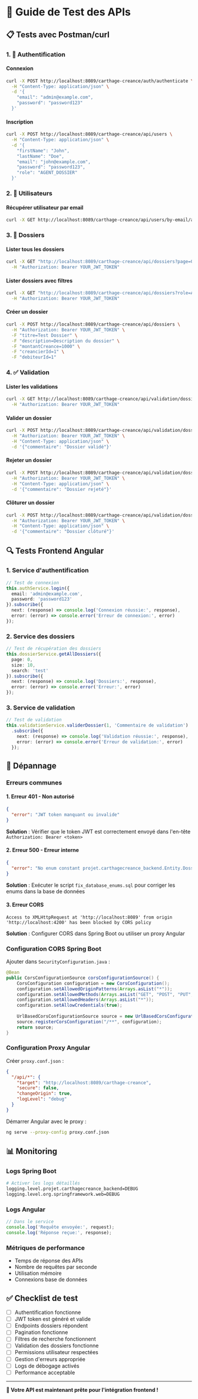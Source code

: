 # 🧪 Guide de Test des APIs

## 📋 Tests avec Postman/curl

### 1. 🔐 Authentification

#### Connexion
```bash
curl -X POST http://localhost:8089/carthage-creance/auth/authenticate \
  -H "Content-Type: application/json" \
  -d '{
    "email": "admin@example.com",
    "password": "password123"
  }'
```

#### Inscription
```bash
curl -X POST http://localhost:8089/carthage-creance/api/users \
  -H "Content-Type: application/json" \
  -d '{
    "firstName": "John",
    "lastName": "Doe",
    "email": "john@example.com",
    "password": "password123",
    "role": "AGENT_DOSSIER"
  }'
```

### 2. 👥 Utilisateurs

#### Récupérer utilisateur par email
```bash
curl -X GET http://localhost:8089/carthage-creance/api/users/by-email/admin@example.com
```

### 3. 📁 Dossiers

#### Lister tous les dossiers
```bash
curl -X GET "http://localhost:8089/carthage-creance/api/dossiers?page=0&size=10" \
  -H "Authorization: Bearer YOUR_JWT_TOKEN"
```

#### Lister dossiers avec filtres
```bash
curl -X GET "http://localhost:8089/carthage-creance/api/dossiers?role=AGENT&userId=1&search=test&page=0&size=10" \
  -H "Authorization: Bearer YOUR_JWT_TOKEN"
```

#### Créer un dossier
```bash
curl -X POST http://localhost:8089/carthage-creance/api/dossiers \
  -H "Authorization: Bearer YOUR_JWT_TOKEN" \
  -F "titre=Test Dossier" \
  -F "description=Description du dossier" \
  -F "montantCreance=1000" \
  -F "creancierId=1" \
  -F "debiteurId=1"
```

### 4. ✅ Validation

#### Lister les validations
```bash
curl -X GET http://localhost:8089/carthage-creance/api/validation/dossiers \
  -H "Authorization: Bearer YOUR_JWT_TOKEN"
```

#### Valider un dossier
```bash
curl -X POST http://localhost:8089/carthage-creance/api/validation/dossiers/1/valider \
  -H "Authorization: Bearer YOUR_JWT_TOKEN" \
  -H "Content-Type: application/json" \
  -d '{"commentaire": "Dossier validé"}'
```

#### Rejeter un dossier
```bash
curl -X POST http://localhost:8089/carthage-creance/api/validation/dossiers/1/rejeter \
  -H "Authorization: Bearer YOUR_JWT_TOKEN" \
  -H "Content-Type: application/json" \
  -d '{"commentaire": "Dossier rejeté"}'
```

#### Clôturer un dossier
```bash
curl -X POST http://localhost:8089/carthage-creance/api/validation/dossiers/1/cloturer \
  -H "Authorization: Bearer YOUR_JWT_TOKEN" \
  -H "Content-Type: application/json" \
  -d '{"commentaire": "Dossier clôturé"}'
```

## 🔍 Tests Frontend Angular

### 1. Service d'authentification
```typescript
// Test de connexion
this.authService.login({
  email: 'admin@example.com',
  password: 'password123'
}).subscribe({
  next: (response) => console.log('Connexion réussie:', response),
  error: (error) => console.error('Erreur de connexion:', error)
});
```

### 2. Service des dossiers
```typescript
// Test de récupération des dossiers
this.dossierService.getAllDossiers({
  page: 0,
  size: 10,
  search: 'test'
}).subscribe({
  next: (response) => console.log('Dossiers:', response),
  error: (error) => console.error('Erreur:', error)
});
```

### 3. Service de validation
```typescript
// Test de validation
this.validationService.validerDossier(1, 'Commentaire de validation')
  .subscribe({
    next: (response) => console.log('Validation réussie:', response),
    error: (error) => console.error('Erreur de validation:', error)
  });
```

## 🐛 Dépannage

### Erreurs communes

#### 1. Erreur 401 - Non autorisé
```json
{
  "error": "JWT token manquant ou invalide"
}
```
**Solution** : Vérifier que le token JWT est correctement envoyé dans l'en-tête `Authorization: Bearer <token>`

#### 2. Erreur 500 - Erreur interne
```json
{
  "error": "No enum constant projet.carthagecreance_backend.Entity.DossierStatus.EN_COURS"
}
```
**Solution** : Exécuter le script `fix_database_enums.sql` pour corriger les enums dans la base de données

#### 3. Erreur CORS
```
Access to XMLHttpRequest at 'http://localhost:8089' from origin 'http://localhost:4200' has been blocked by CORS policy
```
**Solution** : Configurer CORS dans Spring Boot ou utiliser un proxy Angular

### Configuration CORS Spring Boot

Ajouter dans `SecurityConfiguration.java` :
```java
@Bean
public CorsConfigurationSource corsConfigurationSource() {
    CorsConfiguration configuration = new CorsConfiguration();
    configuration.setAllowedOriginPatterns(Arrays.asList("*"));
    configuration.setAllowedMethods(Arrays.asList("GET", "POST", "PUT", "DELETE", "OPTIONS"));
    configuration.setAllowedHeaders(Arrays.asList("*"));
    configuration.setAllowCredentials(true);
    
    UrlBasedCorsConfigurationSource source = new UrlBasedCorsConfigurationSource();
    source.registerCorsConfiguration("/**", configuration);
    return source;
}
```

### Configuration Proxy Angular

Créer `proxy.conf.json` :
```json
{
  "/api/*": {
    "target": "http://localhost:8089/carthage-creance",
    "secure": false,
    "changeOrigin": true,
    "logLevel": "debug"
  }
}
```

Démarrer Angular avec le proxy :
```bash
ng serve --proxy-config proxy.conf.json
```

## 📊 Monitoring

### Logs Spring Boot
```bash
# Activer les logs détaillés
logging.level.projet.carthagecreance_backend=DEBUG
logging.level.org.springframework.web=DEBUG
```

### Logs Angular
```typescript
// Dans le service
console.log('Requête envoyée:', request);
console.log('Réponse reçue:', response);
```

### Métriques de performance
- Temps de réponse des APIs
- Nombre de requêtes par seconde
- Utilisation mémoire
- Connexions base de données

## ✅ Checklist de test

- [ ] Authentification fonctionne
- [ ] JWT token est généré et valide
- [ ] Endpoints dossiers répondent
- [ ] Pagination fonctionne
- [ ] Filtres de recherche fonctionnent
- [ ] Validation des dossiers fonctionne
- [ ] Permissions utilisateur respectées
- [ ] Gestion d'erreurs appropriée
- [ ] Logs de débogage activés
- [ ] Performance acceptable

---

**🎯 Votre API est maintenant prête pour l'intégration frontend !**
